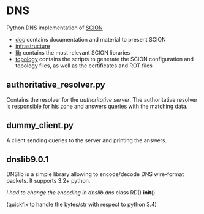 DNS
=====

Python DNS implementation of [SCION](http://www.netsec.ethz.ch/research/SCION)

* [doc](https://github.com/netsec-ethz/scion/tree/master/doc) contains documentation and material to present SCION
* [infrastructure](https://github.com/netsec-ethz/scion/tree/master/infrastructure)
* [lib](https://github.com/netsec-ethz/scion/tree/master/lib) contains the most relevant SCION libraries
* [topology](https://github.com/netsec-ethz/scion/tree/servers/topology) contains the scripts to generate the SCION configuration and topology files, as well as the certificates and ROT files


authoritative_resolver.py
--------------

Contains the resolver for the *authoritative server*.
The authoritative resolver is responsible for his zone and answers queries
with the matching data.

dummy_client.py
--------------
A client sending queries to the server and printing the answers.


dnslib9.0.1
--------------
DNSlib is a simple library allowing to encode/decode DNS wire-format packets.
It supports 3.2+ python.

*I had to change the encoding in dnslib.dns*
    class RD() 
    __init__() 

(quickfix to handle the bytes/str with respect to python 3.4)
